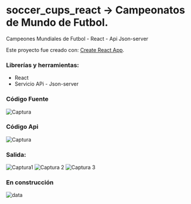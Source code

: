 # soccer_cups_react -> Campeonatos de Mundo de Futbol. 
Campeones Mundiales de Futbol - React - Api Json-server

Este proyecto fue creado con: [Create React App](https://github.com/facebook/create-react-app).

### Librerías y herramientas:

* React
* Servicio APi - Json-server

### Código Fuente

![Captura](https://user-images.githubusercontent.com/7141537/69931787-852a1900-1496-11ea-8d89-2132cf58117f.PNG)

### Código Api

![Captura](https://user-images.githubusercontent.com/7141537/69931852-c6bac400-1496-11ea-9156-3c11302f2655.PNG)

### Salida:

![Captura1](https://user-images.githubusercontent.com/7141537/69931788-85c2af80-1496-11ea-899d-acfcb5ddcd6b.PNG)
![Captura 2](https://user-images.githubusercontent.com/7141537/69931785-852a1900-1496-11ea-91b5-16b7bf2f33d9.PNG)
![Captura 3](https://user-images.githubusercontent.com/7141537/69931786-852a1900-1496-11ea-8f94-eed0283f8fe2.PNG)

### En construcción 

![data](https://user-images.githubusercontent.com/7141537/48297627-294fb500-e47b-11e8-9d9c-4b184aefd012.png)

